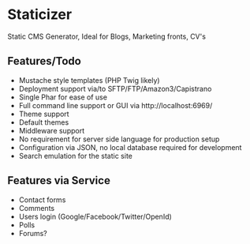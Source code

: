 Staticizer
==========

Static CMS Generator, Ideal for Blogs, Marketing fronts, CV's

Features/Todo
-------------
- Mustache style templates (PHP Twig likely)
- Deployment support via/to SFTP/FTP/Amazon3/Capistrano
- Single Phar for ease of use
- Full command line support or GUI via http://localhost:6969/
- Theme support
- Default themes
- Middleware support
- No requirement for server side language for production setup
- Configuration via JSON, no local database required for development
- Search emulation for the static site

Features via Service
-------------
- Contact forms
- Comments
- Users login (Google/Facebook/Twitter/OpenId)
- Polls
- Forums?
